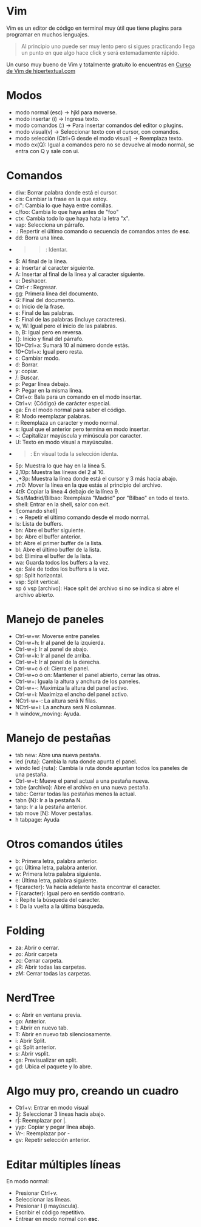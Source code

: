 # Vim

Vim es un editor de código en terminal muy útil que tiene plugins para programar en muchos lenguajes.

> Al principio uno puede ser muy lento pero si sigues practicando llega un punto en que algo hace click y será extemadamente rápido.

Un curso muy bueno de Vim y totalmente gratuito lo encuentras en [Curso de Vim de hipertextual.com](https://hipertextual.com/archivo/tag/curso-de-vim/)

# Modos

- modo normal (esc) -> hjkl para moverse.
- modo insertar (i) -> Ingresa texto.
- modo comandos (:) -> Para insertar comandos del editor o plugins.
- modo visual(v) -> Seleccionar texto con el cursor, con comandos.
- modo selección (Ctrl+G desde el modo visual) -> Reemplaza texto.
- modo ex(Q): Igual a comandos pero no se devuelve al modo normal, se entra con Q y sale con ui.

# Comandos
- diw: Borrar palabra donde está el cursor.
- cis: Cambiar la frase en la que estoy.
- ci": Cambia lo que haya entre comillas.
- c/foo: Cambia lo que haya antes de "foo"
- ctx: Cambia todo lo que haya hata la letra "x".
- vap: Selecciona un párrafo.
- .: Repertir el último comando o secuencia de comandos antes de **esc**.
- dd: Borra una línea.
- >>: Identar.
- $: Al final de la línea.
- a: Insertar al caracter siguiente.
- A: Insertar al final de la línea y al caracter siguiente.
- u: Deshacer.
- Ctrl-r : Regresar.
- gg: Primera línea del documento.
- G: Final del documento.
- o: Inicio de la frase.
- e: Final de las palabras.
- E: Final de las palabras (incluye caracteres).
- w, W: Igual pero el inicio de las palabras.
- b, B: Igual pero en reversa.
- {}: Inicio y final del párrafo.
- 10+Ctrl+a: Sumará 10 al número donde estás.
- 10+Ctrl+x: Igual pero resta.
- c: Cambiar modo.
- d: Borrar.
- y: copiar.
- /: Buscar.
- p: Pegar línea debajo.
- P: Pegar en la misma línea.
- Ctrl+o: Bala para un comando en el modo insertar.
- Ctrl+v: {Código} de carácter especial.
- ga: En el modo normal para saber el código.
- R: Modo reemplazar palabras.
- r: Reemplaza un caracter y modo normal.
- s: Igual que el anterior pero termina en modo insertar.
- ~: Capitalizar mayúscula y minúscula por caracter.
- U: Texto en modo visual a mayúsculas.
- >: En visual toda la selección identa.
- 5p: Muestra lo que hay en la línea 5.
- 2,10p: Muestra las líneas del 2 al 10.
- .,+3p: Muestra la línea donde está el cursor y 3 más hacia abajo.
- .m0: Mover la línea en la que estás al principio del archivo.
- 4t9: Copiar la línea 4 debajo de la línea 9.
- %s/Madrid/Bilbao: Reemplaza "Madrid" por "Bilbao" en todo el texto.
- shell: Entrar en la shell, salor con exit.
- ![comando shell]
- : -> Repetir el último comando desde el modo normal.
- ls: Lista de buffers.
- bn: Abre el buffer siguiente.
- bp: Abre el buffer anterior.
- bf: Abre el primer buffer de la lista.
- bl: Abre el último buffer de la lista.
- bd: Elimina el buffer de la lista.
- wa: Guarda todos los buffers a la vez.
- qa: Sale de todos los buffers a la vez.
- sp: Split horizontal.
- vsp: Split vertical.
- sp ó vsp [archivo]: Hace split del archivo si no se indica si abre el archivo abierto.

# Manejo de paneles

- Ctrl-w+w: Moverse entre paneles
- Ctrl-w+h: Ir al panel de la izquierda.
- Ctrl-w+j: Ir al panel de abajo.
- Ctrl-w+k: Ir al panel de arriba.
- Ctrl-w+l: Ir al panel de la derecha.
- Ctrl-w+c ó cl: Cierra el panel.
- Ctrl-w+o ó on: Mantener el panel abierto, cerrar las otras.
- Ctrl-w+: Iguala la altura y anchura de los paneles.
- Ctrl-w+-: Maximiza la altura del panel activo.
- Ctrl-w+i: Maximiza el ancho del panel activo.
- NCtrl-w+-: La altura será N filas.
- NCtrl-w+i: La anchura será N columnas.
- h window_moving: Ayuda.

# Manejo de pestañas
- tab new: Abre una nueva pestaña.
- led {ruta}: Cambia la ruta donde apunta el panel.
- windo led {ruta}: Cambia la ruta donde apuntan todos los paneles de una pestaña.
- Ctrl-w+t: Mueve el panel actual a una pestaña nueva.
- tabe {archivo}: Abre el archivo en una nueva pestaña.
- tabc: Cerrar todas las pestañas menos la actual.
- tabn {N}: Ir a la pestaña N.
- tanp: Ir a la pestaña anterior.
- tab move [N]: Mover pestañas.
- h tabpage: Ayuda

# Otros comandos útiles
- b: Primera letra, palabra anterior.
- gc: Última letra, palabra anterior.
- w: Primera letra palabra siguiente.
- e: Última letra, palabra siguiente.
- f{caracter}: Va hacia adelante hasta encontrar el caracter.
- F{caracter}: Igual pero en sentido contrario.
- i: Repite la búsqueda del caracter.
- I: Da la vuelta a la última búsqueda.

# Folding
- za: Abrir o cerrar.
- zo: Abrir carpeta
- zc: Cerrar carpeta.
- zR: Abrir todas las carpetas.
- zM: Cerrar todas las carpetas.

# NerdTree
- o: Abrir en ventana previa.
- go: Anterior.
- t: Abrir en nuevo tab.
- T: Abrir en nuevo tab silenciosamente.
- i: Abrir Split.
- gi: Split anterior.
- s: Abrir vsplit.
- gs: Previsualizar en split.
- gd: Ubica el paquete y lo abre.


# Algo muy pro, creando un cuadro
- Ctrl+v: Entrar en modo visual
- 3j: Seleccionar 3 líneas hacia abajo.
- r|: Reemplazar por |.
- yyp: Copiar y pegar línea abajo.
- Vr-: Reemplazar por -
- gv: Repetir selección anterior.

# Editar múltiples líneas

En modo normal:
- Presionar Ctrl+v.
- Seleccionar las líneas.
- Presionar I (i mayúscula).
- Escribir el código repetitivo.
- Entrear en modo normal con **esc**.

